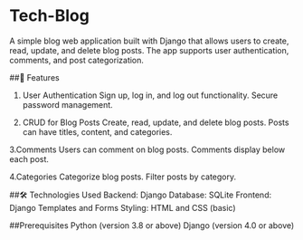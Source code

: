 # Tech-Blog

A simple blog web application built with Django that allows users to create, read, update, and delete blog posts. The app supports user authentication, comments, and post categorization.

##🚀 Features
1. User Authentication
Sign up, log in, and log out functionality.
Secure password management.

2. CRUD for Blog Posts
Create, read, update, and delete blog posts.
Posts can have titles, content, and categories.

3.Comments
Users can comment on blog posts.
Comments display below each post.

4.Categories
Categorize blog posts.
Filter posts by category.

##🛠️ Technologies Used
Backend: Django
Database: SQLite
Frontend: Django Templates and Forms
Styling: HTML and CSS (basic)

##Prerequisites
Python (version 3.8 or above)
Django (version 4.0 or above)
